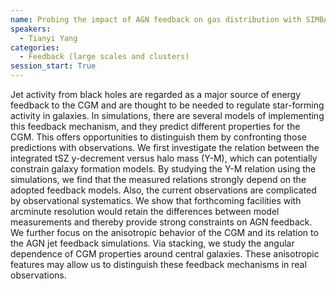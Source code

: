 ```yaml
---
name: Probing the impact of AGN feedback on gas distribution with SIMBA and IllustrisTNG simulations
speakers:
  - Tianyi Yang
categories:
  - Feedback (large scales and clusters)
session_start: True
---
```


Jet activity from black holes are regarded as a major source of energy feedback to the CGM and are thought to be needed to regulate star-forming activity in galaxies. In simulations, there are several models of implementing this feedback mechanism, and they predict different properties for the CGM. This offers opportunities to distinguish them by confronting those predictions with observations. We first investigate the relation between the integrated tSZ y-decrement versus halo mass (Y-M), which can potentially constrain galaxy formation models. By studying the Y-M relation using the simulations, we find that the measured relations strongly depend on the adopted feedback models. Also, the current observations are complicated by observational systematics. We show that forthcoming facilities with arcminute resolution would retain the differences between model measurements and thereby provide strong constraints on AGN feedback. We further focus on the anisotropic behavior of the CGM and its relation to the AGN jet feedback simulations. Via stacking, we study the angular dependence of CGM properties around central galaxies. These anisotropic features may allow us to distinguish these feedback mechanisms in real observations.